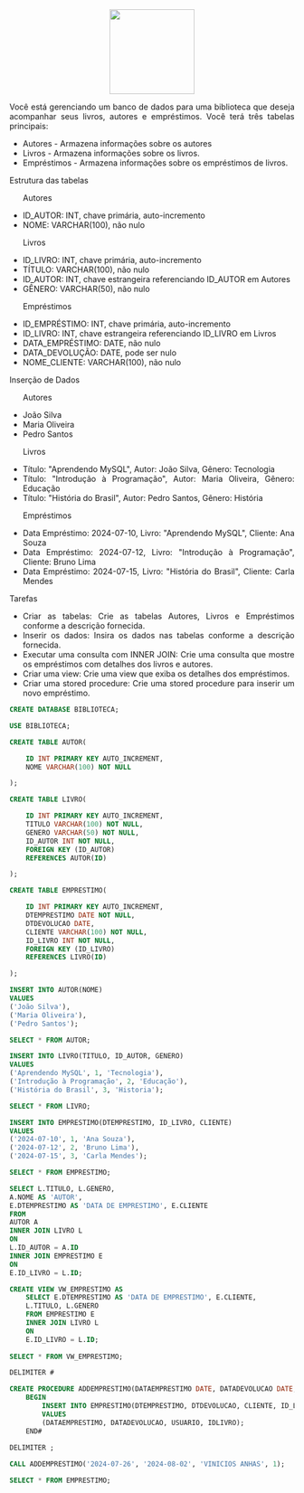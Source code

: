 <div align="center">
  <div>
    <img height = "150" width = "150" src="https://cdn.jsdelivr.net/gh/devicons/devicon@latest/icons/mysql/mysql-original-wordmark.svg" />
  </div>
</div>

<p style="text-align: justify;">Você está gerenciando um banco de dados para uma biblioteca que deseja acompanhar seus livros, autores e empréstimos. Você terá três tabelas principais:</p>

<ul>
  <li style="text-align: justify;">Autores - Armazena informações sobre os autores</li>
  <li style="text-align: justify;">Livros - Armazena informações sobre os livros.</li>
  <li style="text-align: justify;">Empréstimos - Armazena informações sobre os empréstimos de livros.</li>
</ul>

<p style="text-align: justify;">Estrutura das tabelas</p>

<ul>

  <p style="text-align: justify;">Autores</p>

  <li style="text-align: justify;">ID_AUTOR: INT, chave primária, auto-incremento</li>
  <li style="text-align: justify;">NOME: VARCHAR(100), não nulo</li>

</ul>

<ul>

  <p style="text-align: justify;">Livros</p>

  <li style="text-align: justify;">ID_LIVRO: INT, chave primária, auto-incremento</li>
  <li style="text-align: justify;">TÍTULO: VARCHAR(100), não nulo</li>
  <li style="text-align: justify;">ID_AUTOR: INT, chave estrangeira referenciando ID_AUTOR em Autores</li>
  <li style="text-align: justify;">GÊNERO: VARCHAR(50), não nulo</li>

</ul>

<ul>

  <p style="text-align: justify;">Empréstimos</p>

  <li style="text-align: justify;">ID_EMPRÉSTIMO: INT, chave primária, auto-incremento</li>
  <li style="text-align: justify;">ID_LIVRO: INT, chave estrangeira referenciando ID_LIVRO em Livros</li>
  <li style="text-align: justify;">DATA_EMPRÉSTIMO: DATE, não nulo</li>
  <li style="text-align: justify;">DATA_DEVOLUÇÃO: DATE, pode ser nulo</li>
  <li style="text-align: justify;">NOME_CLIENTE: VARCHAR(100), não nulo</li>

</ul>

<p style="text-align: justify;">Inserção de Dados
</p>

<ul>

  <p style="text-align: justify;">Autores</p>

  <li style="text-align: justify;">João Silva
</li>
  <li style="text-align: justify;">Maria Oliveira
</li>
  <li style="text-align: justify;">Pedro Santos
</li>

</ul>

<ul>

  <p style="text-align: justify;">Livros</p>

  <li style="text-align: justify;">Título: "Aprendendo MySQL", Autor: João Silva, Gênero: Tecnologia</li>
  <li style="text-align: justify;">Título: "Introdução à Programação", Autor: Maria Oliveira, Gênero: Educação</li>
  <li style="text-align: justify;">Título: "História do Brasil", Autor: Pedro Santos, Gênero: História</li>

</ul>

<ul>

  <p style="text-align: justify;">Empréstimos</p>

  <li style="text-align: justify;">Data Empréstimo: 2024-07-10, Livro: "Aprendendo MySQL", Cliente: Ana Souza
</li>
  <li style="text-align: justify;">Data Empréstimo: 2024-07-12, Livro: "Introdução à Programação", Cliente: Bruno Lima
</li>
  <li style="text-align: justify;">Data Empréstimo: 2024-07-15, Livro: "História do Brasil", Cliente: Carla Mendes
</li>

</ul>

<p style="text-align: justify;">Tarefas</p>

<ul>
  <li style="text-align: justify;">Criar as tabelas: Crie as tabelas Autores, Livros e Empréstimos conforme a descrição fornecida.</li>
  <li style="text-align: justify;">Inserir os dados: Insira os dados nas tabelas conforme a descrição fornecida.
</li>
  <li style="text-align: justify;">Executar uma consulta com INNER JOIN: Crie uma consulta que mostre os empréstimos com detalhes dos livros e autores.
</li>
</li>
  <li style="text-align: justify;">Criar uma view: Crie uma view que exiba os detalhes dos empréstimos.
</li>
  <li style="text-align: justify;">Criar uma stored procedure: Crie uma stored procedure para inserir um novo empréstimo.

</li>
</ul>

```sql
CREATE DATABASE BIBLIOTECA;

USE BIBLIOTECA;

CREATE TABLE AUTOR(

	ID INT PRIMARY KEY AUTO_INCREMENT,
    NOME VARCHAR(100) NOT NULL

);

CREATE TABLE LIVRO(

	ID INT PRIMARY KEY AUTO_INCREMENT,
    TITULO VARCHAR(100) NOT NULL,
    GENERO VARCHAR(50) NOT NULL,
    ID_AUTOR INT NOT NULL,
    FOREIGN KEY (ID_AUTOR)
    REFERENCES AUTOR(ID)

);

CREATE TABLE EMPRESTIMO(

	ID INT PRIMARY KEY AUTO_INCREMENT,
    DTEMPRESTIMO DATE NOT NULL,
    DTDEVOLUCAO DATE,
    CLIENTE VARCHAR(100) NOT NULL,
    ID_LIVRO INT NOT NULL,
    FOREIGN KEY (ID_LIVRO)
    REFERENCES LIVRO(ID)

);

INSERT INTO AUTOR(NOME)
VALUES
('João Silva'),
('Maria Oliveira'),
('Pedro Santos');

SELECT * FROM AUTOR;

INSERT INTO LIVRO(TITULO, ID_AUTOR, GENERO)
VALUES
('Aprendendo MySQL', 1, 'Tecnologia'),
('Introdução à Programação', 2, 'Educação'),
('História do Brasil', 3, 'Historia');

SELECT * FROM LIVRO;

INSERT INTO EMPRESTIMO(DTEMPRESTIMO, ID_LIVRO, CLIENTE)
VALUES
('2024-07-10', 1, 'Ana Souza'),
('2024-07-12', 2, 'Bruno Lima'),
('2024-07-15', 3, 'Carla Mendes');

SELECT * FROM EMPRESTIMO;

SELECT L.TITULO, L.GENERO,
A.NOME AS 'AUTOR',
E.DTEMPRESTIMO AS 'DATA DE EMPRESTIMO', E.CLIENTE
FROM
AUTOR A
INNER JOIN LIVRO L
ON
L.ID_AUTOR = A.ID
INNER JOIN EMPRESTIMO E
ON
E.ID_LIVRO = L.ID;

CREATE VIEW VW_EMPRESTIMO AS
	SELECT E.DTEMPRESTIMO AS 'DATA DE EMPRESTIMO', E.CLIENTE,
    L.TITULO, L.GENERO
    FROM EMPRESTIMO E
    INNER JOIN LIVRO L
    ON
    E.ID_LIVRO = L.ID;
    
SELECT * FROM VW_EMPRESTIMO;

DELIMITER #

CREATE PROCEDURE ADDEMPRESTIMO(DATAEMPRESTIMO DATE, DATADEVOLUCAO DATE, USUARIO VARCHAR(100), IDLIVRO INT)
	BEGIN
		INSERT INTO EMPRESTIMO(DTEMPRESTIMO, DTDEVOLUCAO, CLIENTE, ID_LIVRO)
        VALUES
        (DATAEMPRESTIMO, DATADEVOLUCAO, USUARIO, IDLIVRO);
	END#

DELIMITER ;
    
CALL ADDEMPRESTIMO('2024-07-26', '2024-08-02', 'VINICIOS ANHAS', 1);

SELECT * FROM EMPRESTIMO;
```